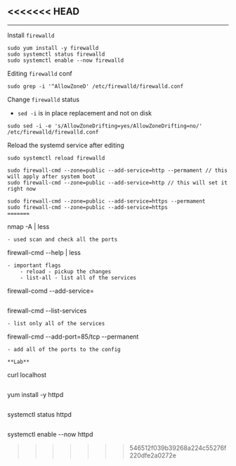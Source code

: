 <<<<<<< HEAD
---

---
Install `firewalld`
```
sudo yum install -y firewalld
sudo systemctl status firewalld
sudo systemctl enable --now firewalld
```

Editing `firewalld` conf
```
sudo grep -i '^AllowZoneD' /etc/firewalld/firewalld.conf
```

Change `firewalld` status
- `sed -i` is in place replacement and not on disk
```
sudo sed -i -e 's/AllowZoneDrifting=yes/AllowZoneDrifting=no/' /etc/firewalld/firewalld.conf
```

Reload the systemd service after editing
```
sudo systemctl reload firewalld
```

```
sudo firewall-cmd --zone=public --add-service=http --permament // this will apply after system boot
sudo firewall-cmd --zone=public --add-service=http // this will set it right now

sudo firewall-cmd --zone=public --add-service=https --permament
sudo firewall-cmd --zone=public --add-service=https
=======
```
nmap -A <ip> | less
```
- used scan and check all the ports

```
firewall-cmd --help | less
```
- important flags
	- reload - pickup the changes
	- list-all - list all of the services

```
firewall-comd --add-service=<service name>
```

```
firewall-cmd --list-services
```
- list only all of the services

```
firewall-cmd --add-port=85/tcp --permanent
```
- add all of the ports to the config

**Lab**
```
curl localhost
```

```
yum install -y httpd
```

```
systemctl status httpd
```

```
systemctl enable --now httpd
>>>>>>> 546512f039b39268a224c55276f220dfe2a0272e
```